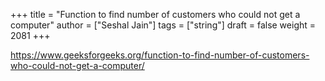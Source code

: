 +++
title = "Function to find number of customers who could not get a computer"
author = ["Seshal Jain"]
tags = ["string"]
draft = false
weight = 2081
+++

<https://www.geeksforgeeks.org/function-to-find-number-of-customers-who-could-not-get-a-computer/>
